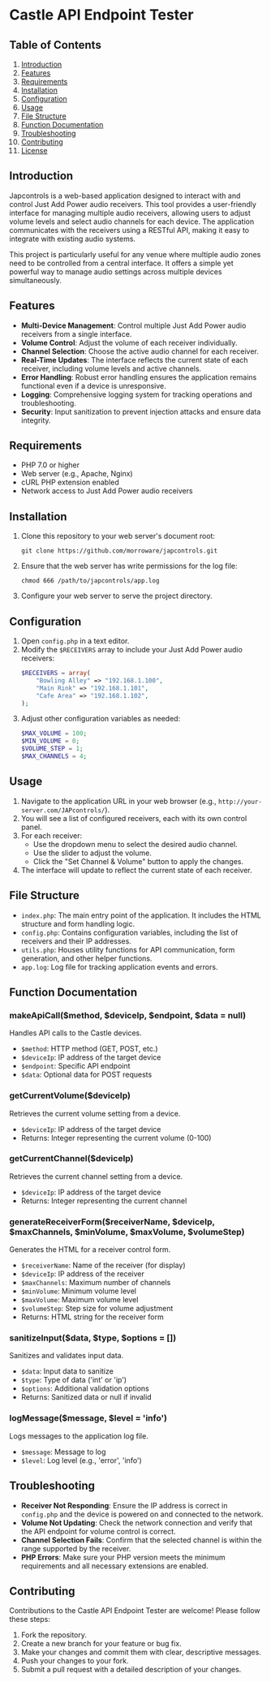 # Castle API Endpoint Tester

## Table of Contents
1. [Introduction](#introduction)
2. [Features](#features)
3. [Requirements](#requirements)
4. [Installation](#installation)
5. [Configuration](#configuration)
6. [Usage](#usage)
7. [File Structure](#file-structure)
8. [Function Documentation](#function-documentation)
9. [Troubleshooting](#troubleshooting)
10. [Contributing](#contributing)
11. [License](#license)

## Introduction

Japcontrols is a web-based application designed to interact with and control Just Add Power audio receivers. This tool provides a user-friendly interface for managing multiple audio receivers, allowing users to adjust volume levels and select audio channels for each device. The application communicates with the receivers using a RESTful API, making it easy to integrate with existing audio systems.

This project is particularly useful for any venue where multiple audio zones need to be controlled from a central interface. It offers a simple yet powerful way to manage audio settings across multiple devices simultaneously.

## Features

- **Multi-Device Management**: Control multiple Just Add Power audio receivers from a single interface.
- **Volume Control**: Adjust the volume of each receiver individually.
- **Channel Selection**: Choose the active audio channel for each receiver.
- **Real-Time Updates**: The interface reflects the current state of each receiver, including volume levels and active channels.
- **Error Handling**: Robust error handling ensures the application remains functional even if a device is unresponsive.
- **Logging**: Comprehensive logging system for tracking operations and troubleshooting.
- **Security**: Input sanitization to prevent injection attacks and ensure data integrity.

## Requirements

- PHP 7.0 or higher
- Web server (e.g., Apache, Nginx)
- cURL PHP extension enabled
- Network access to Just Add Power audio receivers

## Installation

1. Clone this repository to your web server's document root:
   ```
   git clone https://github.com/morroware/japcontrols.git
   ```

2. Ensure that the web server has write permissions for the log file:
   ```
   chmod 666 /path/to/japcontrols/app.log
   ```

3. Configure your web server to serve the project directory.

## Configuration

1. Open `config.php` in a text editor.
2. Modify the `$RECEIVERS` array to include your Just Add Power audio receivers:
   ```php
   $RECEIVERS = array(
       "Bowling Alley" => "192.168.1.100",
       "Main Rink" => "192.168.1.101",
       "Cafe Area" => "192.168.1.102",
   );
   ```
3. Adjust other configuration variables as needed:
   ```php
   $MAX_VOLUME = 100;
   $MIN_VOLUME = 0;
   $VOLUME_STEP = 1;
   $MAX_CHANNELS = 4;
   ```

## Usage

1. Navigate to the application URL in your web browser (e.g., `http://your-server.com/JAPcontrols/`).
2. You will see a list of configured receivers, each with its own control panel.
3. For each receiver:
   - Use the dropdown menu to select the desired audio channel.
   - Use the slider to adjust the volume.
   - Click the "Set Channel & Volume" button to apply the changes.
4. The interface will update to reflect the current state of each receiver.

## File Structure

- `index.php`: The main entry point of the application. It includes the HTML structure and form handling logic.
- `config.php`: Contains configuration variables, including the list of receivers and their IP addresses.
- `utils.php`: Houses utility functions for API communication, form generation, and other helper functions.
- `app.log`: Log file for tracking application events and errors.

## Function Documentation

### makeApiCall($method, $deviceIp, $endpoint, $data = null)
Handles API calls to the Castle devices.
- `$method`: HTTP method (GET, POST, etc.)
- `$deviceIp`: IP address of the target device
- `$endpoint`: Specific API endpoint
- `$data`: Optional data for POST requests

### getCurrentVolume($deviceIp)
Retrieves the current volume setting from a device.
- `$deviceIp`: IP address of the target device
- Returns: Integer representing the current volume (0-100)

### getCurrentChannel($deviceIp)
Retrieves the current channel setting from a device.
- `$deviceIp`: IP address of the target device
- Returns: Integer representing the current channel

### generateReceiverForm($receiverName, $deviceIp, $maxChannels, $minVolume, $maxVolume, $volumeStep)
Generates the HTML for a receiver control form.
- `$receiverName`: Name of the receiver (for display)
- `$deviceIp`: IP address of the receiver
- `$maxChannels`: Maximum number of channels
- `$minVolume`: Minimum volume level
- `$maxVolume`: Maximum volume level
- `$volumeStep`: Step size for volume adjustment
- Returns: HTML string for the receiver form

### sanitizeInput($data, $type, $options = [])
Sanitizes and validates input data.
- `$data`: Input data to sanitize
- `$type`: Type of data ('int' or 'ip')
- `$options`: Additional validation options
- Returns: Sanitized data or null if invalid

### logMessage($message, $level = 'info')
Logs messages to the application log file.
- `$message`: Message to log
- `$level`: Log level (e.g., 'error', 'info')

## Troubleshooting

- **Receiver Not Responding**: Ensure the IP address is correct in `config.php` and the device is powered on and connected to the network.
- **Volume Not Updating**: Check the network connection and verify that the API endpoint for volume control is correct.
- **Channel Selection Fails**: Confirm that the selected channel is within the range supported by the receiver.
- **PHP Errors**: Make sure your PHP version meets the minimum requirements and all necessary extensions are enabled.

## Contributing

Contributions to the Castle API Endpoint Tester are welcome! Please follow these steps:

1. Fork the repository.
2. Create a new branch for your feature or bug fix.
3. Make your changes and commit them with clear, descriptive messages.
4. Push your changes to your fork.
5. Submit a pull request with a detailed description of your changes.



